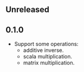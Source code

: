 ## Unreleased

## 0.1.0

- Support some operations:
    - additive inverse.
    - scala multiplication.
    - matrix multiplication.
